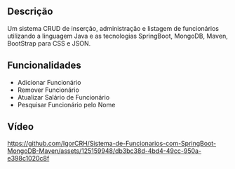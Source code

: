 ## Descrição
Um sistema CRUD de inserção, administração e listagem de funcionários utilizando a linguagem Java e as tecnologias SpringBoot, MongoDB, Maven, BootStrap para CSS e JSON.

## Funcionalidades
- Adicionar Funcionário
- Remover Funcionário
- Atualizar Salário de Funcionário
- Pesquisar Funcionário pelo Nome

## Vídeo



https://github.com/IgorCRH/Sistema-de-Funcionarios-com-SpringBoot-MongoDB-Maven/assets/125159948/db3bc38d-4bd4-49cc-950a-e398c1020c8f


